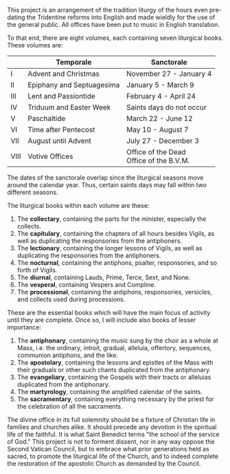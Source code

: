 This project is an arrangement of the tradition liturgy of the hours even pre-dating the Tridentine reforms into English and made wieldly for the use of the general public. All offices have been put to music in English translation.

To that end, there are eight volumes, each containing seven liturgical books. These volumes are:

|      | Temporale                 | Sanctorale                                 |
|------|---------------------------|--------------------------------------------|
| I    | Advent and Christmas      | November 27 - January 4                    |
| II   | Epiphany and Septuagesima | January 5 - March 9                        |
| III  | Lent and Passiontide      | February 4 - April 24                      |
| IV   | Triduum and Easter Week   | Saints days do not occur                   |
| V    | Paschaltide               | March 22 - June 12                         |
| VI   | Time after Pentecost      | May 10 - August 7                          |
| VII  | August until Advent       | July 27 - December 3                       |
| VIII | Votive Offices            | Office of the Dead<br>Office of the B.V.M. |

The dates of the sanctorale overlap since the liturgical seasons move around the calendar year. Thus, certain saints days may fall within two different seasons.

The liturgical books within each volume are these:

1. The **collectary**, containing the parts for the minister, especially the collects.
2. The **capitulary**, containing the chapters of all hours besides Vigils, as well as duplicating the responsories from the antiphoners.
3. The **lectionary**, containing the longer lessons of Vigils, as well as duplicating the responsories from the antiphoners.
4. The **nocturnal**, containing the antiphons, psalter, responsories, and so forth of Vigils.
5. The **diurnal**, containing Lauds, Prime, Terce, Sext, and None.
6. The **vesperal**, containing Vespers and Compline.
7. The **processional**, containing the antiphons, responsories, versicles, and collects used during processions.

These are the essential books which will have the main focus of activity until they are complete. Once so, I will include also books of lesser importance:

1. The **antiphonary**, containing the music sung by the choir as a whole at Mass, i.e. the ordinary, introit, gradual, alleluia, offertory, sequences, communion antiphons, and the like.
2. The **apostolary**, containing the lessons and epistles of the Mass with their graduals or other such chants duplicated from the antiphonary.
3. The **evangeliary**, containing the Gospels with their tracts or alleluias duplicated from the antiphonary.
4. The **martyrology**, containing the amplified calendar of the saints.
5. The **sacramentary**, containing everything necessary by the priest for the celebration of all the sacraments.

The divine office in its full solemnity should be a fixture of Christian life in families and churches alike. It should precede any devotion in the spiritual life of the faithful. It is what Saint Benedict terms "the school of the service of God." This project is not to forment dissent, nor in any way oppose the Second Vatican Council, but to embrace what prior generations held as sacred, to promote the liturgical life of the Church, and to indeed complete the restoration of the apostolic Church as demanded by the Council.
